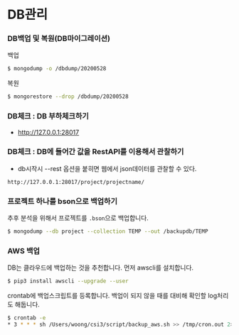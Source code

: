 # DB관리

### DB백업 및 복원(DB마이그레이션)

백업

```bash
$ mongodump -o /dbdump/20200528
```

복원

```bash
$ mongorestore --drop /dbdump/20200528
```


### DB체크 : DB 부하체크하기
- http://127.0.0.1:28017

### DB체크 : DB에 들어간 값을 RestAPI를 이용해서 관찰하기
- db시작시 --rest 옵션을 붙히면 웹에서 json데이터를 관찰할 수 있다.

```
http://127.0.0.1:28017/project/projectname/
```

### 프로젝트 하나를 bson으로 백업하기
추후 분석을 위해서 프로젝트를 `.bson`으로 백업합니다.

```bash
$ mongodump --db project --collection TEMP --out /backupdb/TEMP
```

### AWS 백업
DB는 클라우드에 백업하는 것을 추천합니다. 먼저 awscli를 설치합니다.

```bash
$ pip3 install awscli --upgrade --user
```

crontab에 백업스크립트를 등록합니다.
백업이 되지 않을 때를 대비해 확인할 log처리도 해둡니다.

```bash
$ crontab -e
* 3 * * * sh /Users/woong/csi3/script/backup_aws.sh >> /tmp/cron.out 2>&1
```

